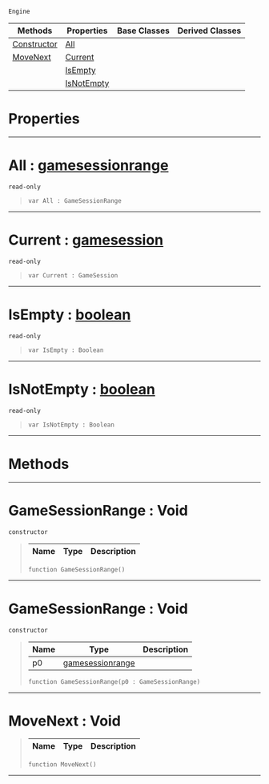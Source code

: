  `Engine`

|Methods|Properties|Base Classes|Derived Classes|
|---|---|---|---|
|[ Constructor](https://github.com/zeroengineteam/ZeroDocs/blob/master/code_reference/class_reference/gamesessionrange.markdown#gamesessionrange-void)|[ All](https://github.com/zeroengineteam/ZeroDocs/blob/master/code_reference/class_reference/gamesessionrange.markdown#all-zero-engine-document)| | |
|[ MoveNext](https://github.com/zeroengineteam/ZeroDocs/blob/master/code_reference/class_reference/gamesessionrange.markdown#movenext-void)|[ Current](https://github.com/zeroengineteam/ZeroDocs/blob/master/code_reference/class_reference/gamesessionrange.markdown#current-zero-engine-docu)| | |
| |[ IsEmpty](https://github.com/zeroengineteam/ZeroDocs/blob/master/code_reference/class_reference/gamesessionrange.markdown#isempty-zero-engine-docu)| | |
| |[ IsNotEmpty](https://github.com/zeroengineteam/ZeroDocs/blob/master/code_reference/class_reference/gamesessionrange.markdown#isnotempty-zero-engine-d)| | |


 #  Properties


---  
 #  All : [gamesessionrange](https://github.com/zeroengineteam/ZeroDocs/blob/master/code_reference/class_reference/gamesessionrange.markdown)

 `read-only`

> 
> ``` lang=cpp, name=Nada
> var All : GameSessionRange


---  
 #  Current : [gamesession](https://github.com/zeroengineteam/ZeroDocs/blob/master/code_reference/class_reference/gamesession.markdown)

 `read-only`

> 
> ``` lang=cpp, name=Nada
> var Current : GameSession


---  
 #  IsEmpty : [boolean](https://github.com/zeroengineteam/ZeroDocs/blob/master/code_reference/nada_base_types/boolean.markdown)

 `read-only`

> 
> ``` lang=cpp, name=Nada
> var IsEmpty : Boolean


---  
 #  IsNotEmpty : [boolean](https://github.com/zeroengineteam/ZeroDocs/blob/master/code_reference/nada_base_types/boolean.markdown)

 `read-only`

> 
> ``` lang=cpp, name=Nada
> var IsNotEmpty : Boolean


---  
 #  Methods


---  
 #  GameSessionRange : Void

 `constructor`

> 
> |Name|Type|Description|
> |---|---|---|
> ``` lang=cpp, name=Nada
> function GameSessionRange()
> ``` 


---  
 #  GameSessionRange : Void

 `constructor`

> 
> |Name|Type|Description|
> |---|---|---|
> |p0|[gamesessionrange](https://github.com/zeroengineteam/ZeroDocs/blob/master/code_reference/class_reference/gamesessionrange.markdown)| |
> ``` lang=cpp, name=Nada
> function GameSessionRange(p0 : GameSessionRange)
> ``` 


---  
 #  MoveNext : Void

> 
> |Name|Type|Description|
> |---|---|---|
> ``` lang=cpp, name=Nada
> function MoveNext()
> ``` 


---  
 

 
